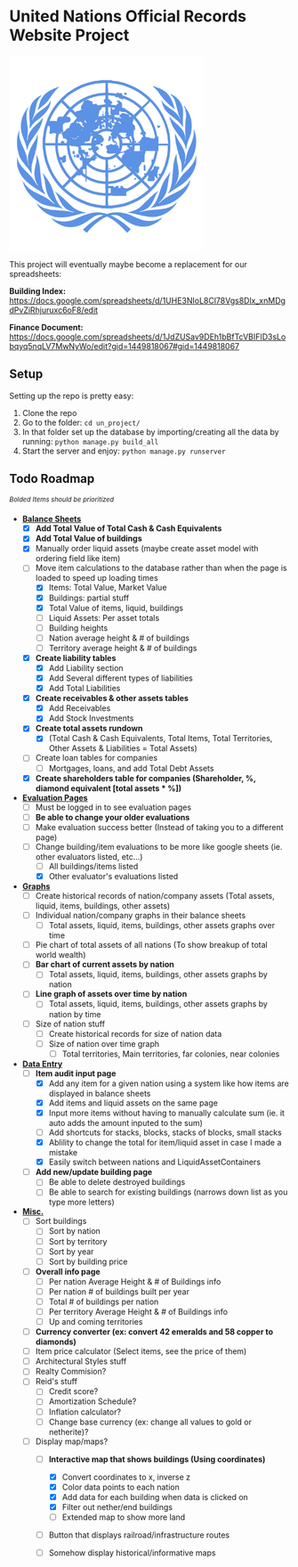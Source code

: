 # **United Nations Official Records Website Project**
<img src="/un_project/un_app/static/images/un_seal.png" alt="UN Seal" width="350"/>

This project will eventually maybe become a replacement for our spreadsheets:

__Building Index:__
https://docs.google.com/spreadsheets/d/1UHE3NIoL8Cl78Vgs8Dlx_xnMDgdPvZiRhjuruxc6oF8/edit

__Finance Document:__
https://docs.google.com/spreadsheets/d/1JdZUSav9DEh1bBfTcVBIFID3sLobqyq5nqLV7MwNyWo/edit?gid=1449818067#gid=1449818067


## Setup
Setting up the repo is pretty easy:
1. Clone the repo
2. Go to the folder: 
`cd un_project/`
3. In that folder set up the database by importing/creating all the data by running:
`python manage.py build_all`
4. Start the server and enjoy:
`python manage.py runserver`


## Todo Roadmap
<sup>*Bolded Items should be prioritized*</sup>
- **<ins>Balance Sheets</ins>**
    - [x] **Add Total Value of Total Cash & Cash Equivalents**
    - [x] **Add Total Value of buildings**
    - [x] Manually order liquid assets (maybe create asset model with ordering field like item)
    - [ ] Move item calculations to the database rather than when the page is loaded to speed up loading times
        - [x] Items: Total Value, Market Value
        - [x] Buildings: partial stuff
        - [x] Total Value of items, liquid, buildings
        - [ ] Liquid Assets: Per asset totals
        - [ ] Building heights
        - [ ] Nation average height & # of buildings
        - [ ] Territory average height & # of buildings
    - [x] **Create liability tables**
        - [x] Add Liability section
        - [x] Add Several different types of liabilities
        - [x] Add Total Liabilities
    - [x] **Create receivables & other assets tables**
        - [x] Add Receivables
        - [x] Add Stock Investments
    - [x] **Create total assets rundown**
        - [x] (Total Cash & Cash Equivalents, Total Items, Total Territories, Other Assets & Liabilities = Total Assets)
    - [ ] Create loan tables for companies
        - [ ] Mortgages, loans, and add Total Debt Assets
    - [x] **Create shareholders table for companies (Shareholder, %, diamond equivalent [total assets * %])**
- **<ins>Evaluation Pages</ins>**
    - [ ] Must be logged in to see evaluation pages
    - [ ] **Be able to change your older evaluations**
    - [ ] Make evaluation success better (Instead of taking you to a different page)
    - [ ] Change building/item evaluations to be more like google sheets (ie. other evaluators listed, etc…)
        - [ ] All buildings/items listed
        - [x] Other evaluator's evaluations listed
- **<ins>Graphs</ins>**
    - [ ] Create historical records of nation/company assets (Total assets, liquid, items, buildings, other assets)
    - [ ] Individual nation/company graphs in their balance sheets
        - [ ] Total assets, liquid, items, buildings, other assets graphs over time
    - [ ] Pie chart of total assets of all nations (To show breakup of total world wealth)
    - [ ] **Bar chart of current assets by nation** 
        - [ ] Total assets, liquid, items, buildings, other assets graphs by nation
    - [ ] **Line graph of assets over time by nation**
        - [ ] Total assets, liquid, items, buildings, other assets graphs by nation by time
    - [ ] Size of nation stuff
        - [ ] Create historical records for size of nation data
        - [ ] Size of nation over time graph
            - [ ] Total territories, Main territories, far colonies, near colonies
- **<ins>Data Entry</ins>**
    - [ ] **Item audit input page**
        - [x] Add any item for a given nation using a system like how items are displayed in balance sheets
        - [x] Add items and liquid assets on the same page
        - [X] Input more items without having to manually calculate sum (ie. it auto adds the amount inputed to the sum)
        - [ ] Add shortcuts for stacks, blocks, stacks of blocks, small stacks
        - [X] Ablility to change the total for item/liquid asset in case I made a mistake
        - [X] Easily switch between nations and LiquidAssetContainers
    - [ ] **Add new/update building page**
        - [ ] Be able to delete destroyed buildings
        - [ ] Be able to search for existing buildings (narrows down list as you type more letters)
- **<ins>Misc.</ins>**
    - [ ] Sort buildings
        - [ ] Sort by nation
        - [ ] Sort by territory
        - [ ] Sort by year
        - [ ] Sort by building price
    - [ ] **Overall info page**
        - [ ] Per nation Average Height & # of Buildings info
        - [ ] Per nation # of buildings built per year
        - [ ] Total # of buildings per nation
        - [ ] Per territory Average Height & # of Buildings info
        - [ ] Up and coming territories
    - [ ] **Currency converter (ex: convert 42 emeralds and 58 copper to diamonds)**
    - [ ] Item price calculator (Select items, see the price of them)
    - [ ] Architectural Styles stuff
    - [ ] Realty Commision?
    - [ ] Reid's stuff
        - [ ] Credit score?
        - [ ] Amortization Schedule?
        - [ ] Inflation calculator?
        - [ ] Change base currency (ex: change all values to gold or netherite)?
    - [ ] Display map/maps?
        - [ ] **Interactive map that shows buildings (Using coordinates)**
            - [x] Convert coordinates to x, inverse z
            - [x] Color data points to each nation
            - [x] Add data for each building when data is clicked on
            - [x] Filter out nether/end buildings
            - [ ] Extended map to show more land
        - [ ] Button that displays railroad/infrastructure routes
        - [ ] Somehow display historical/informative maps
    
